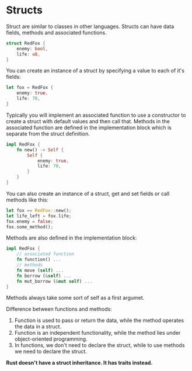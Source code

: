 # Structs
Struct are similar to classes in other languages. Structs can have data fields, methods and associated functions.
```rust
struct RedFox {
    enemy: bool,
    life: u8,
}
```
You can create an instance of a struct by specifying a value to each of it's fields:
```rust
let fox = RedFox {
    enemy: true,
    life: 70,
}
```

Typically you will implement an associated function to use a constructor to create a struct with default values and then call that. Methods in the associated function are defined in the implementation block which is separate from the struct definition.

```rust
impl RedFox {
    fn new() -> Self {
        Self {
            enemy: true,
            life: 70,
        }
    }
}
```

You can also create an instance of a struct, get and set fields or call methods like this:

```rust
let fox == RedFox::new();
let life_left = fox.life;
fox.enemy = false;
fox.some_method();
```

Methods are also defined in the implementation block:
```rust
impl RedFox {
    // associated function
    fn function() ...
    // methods
    fn move (self) ...
    fn borrow (&self) ...
    fn mut_borrow (&mut self) ...
}
```

Methods always take some sort of self as a first argumet.

Difference between functions and methods:
1. Function is used to pass or return the data, while the method operates the data in a struct.
2. Function is an independent functionality, while the method lies under object-oriented programming.
3. In functions, we don't need to declare the struct, while to use methods we need to declare the struct.

**Rust doesn't have a struct inheritance. It has traits instead.**